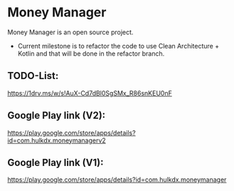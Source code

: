 # Money Manager
Money Manager is an open source project.

- Current milestone is to refactor the code to use Clean Architecture + Kotlin and that will be done in the refactor branch.

## TODO-List: 
https://1drv.ms/w/s!AuX-Cd7dBl0SgSMx_R86snKEU0nF

## Google Play link (V2):
https://play.google.com/store/apps/details?id=com.hulkdx.moneymanagerv2

## Google Play link (V1):
https://play.google.com/store/apps/details?id=com.hulkdx.moneymanager


